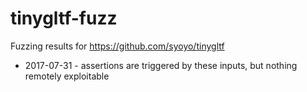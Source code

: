 # tinygltf-fuzz
Fuzzing results for https://github.com/syoyo/tinygltf

- 2017-07-31 - assertions are triggered by these inputs, but nothing remotely exploitable
